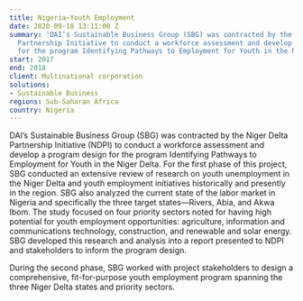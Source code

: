 ```yaml
---
title: Nigeria—Youth Employment
date: 2020-09-18 13:11:00 Z
summary: 'DAI’s Sustainable Business Group (SBG) was contracted by the Niger Delta
  Partnership Initiative to conduct a workforce assessment and develop a program design
  for the program Identifying Pathways to Employment for Youth in the Niger Delta. '
start: 2017
end: 2018
client: Multinational corporation
solutions:
- Sustainable Business
regions: Sub-Saharan Africa
country: Nigeria
---
```


DAI’s Sustainable Business Group (SBG) was contracted by the Niger Delta Partnership Initiative (NDPI) to conduct a workforce assessment and develop a program design for the program Identifying Pathways to Employment for Youth in the Niger Delta. For the first phase of this project, SBG conducted an extensive review of research on youth unemployment in the Niger Delta and youth employment initiatives historically and presently in the region. SBG also analyzed the current state of the labor market in Nigeria and specifically the three target states—Rivers, Abia, and Akwa Ibom. The study focused on four priority sectors noted for having high potential for youth employment opportunities: agriculture, information and communications technology, construction, and renewable and solar energy. SBG developed this research and analysis into a report presented to NDPI and stakeholders to inform the program design. 

During the second phase, SBG worked with project stakeholders to design a comprehensive, fit-for-purpose youth employment program spanning the three Niger Delta states and priority sectors. 